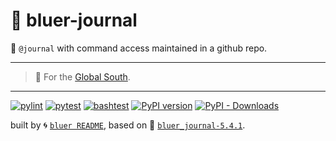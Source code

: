 # 📜 bluer-journal

📜 `@journal` with command access maintained in a github repo.  

---

> 📜 For the [Global South](https://github.com/kamangir/bluer-south).

---


[![pylint](https://github.com/kamangir/bluer-journal/actions/workflows/pylint.yml/badge.svg)](https://github.com/kamangir/bluer-journal/actions/workflows/pylint.yml) [![pytest](https://github.com/kamangir/bluer-journal/actions/workflows/pytest.yml/badge.svg)](https://github.com/kamangir/bluer-journal/actions/workflows/pytest.yml) [![bashtest](https://github.com/kamangir/bluer-journal/actions/workflows/bashtest.yml/badge.svg)](https://github.com/kamangir/bluer-journal/actions/workflows/bashtest.yml) [![PyPI version](https://img.shields.io/pypi/v/bluer-journal.svg)](https://pypi.org/project/bluer-journal/) [![PyPI - Downloads](https://img.shields.io/pypi/dd/bluer-journal)](https://pypistats.org/packages/bluer-journal)

built by 🌀 [`bluer README`](https://github.com/kamangir/bluer-objects/tree/main/bluer_objects/README), based on 📜 [`bluer_journal-5.4.1`](https://github.com/kamangir/bluer-journal).
